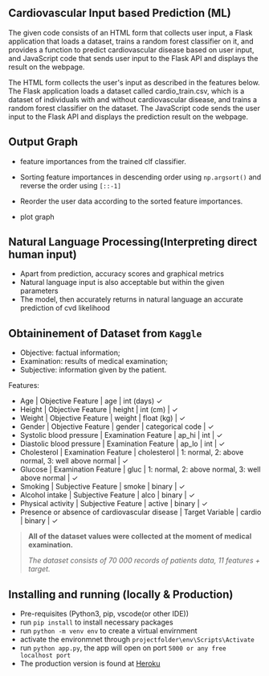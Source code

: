 ## Cardiovascular Input based Prediction (ML)
The given code consists of an HTML form that collects user input, a Flask application that loads a dataset, trains a random forest classifier on it, and provides a function to predict cardiovascular disease based on user input, and JavaScript code that sends user input to the Flask API and displays the result on the webpage.

The HTML form collects the user's input as described in the features below. The Flask application loads a dataset called cardio_train.csv, which is a dataset of individuals with and without cardiovascular disease, and trains a random forest classifier on the dataset. The JavaScript code sends the user input to the Flask API and displays the prediction result on the webpage.

## Output Graph
- feature importances from the trained clf classifier.

- Sorting feature importances in descending order using `np.argsort()` and reverse the order using `[::-1]`

- Reorder the user data according to the sorted feature importances.

- plot graph


## Natural Language Processing(Interpreting direct human input)
- Apart from prediction, accuracy scores and graphical metrics
- Natural language input is also acceptable but within the given parameters
- The model, then accurately returns in natural language an accurate prediction of cvd likelihood

## Obtaininement of Dataset from `Kaggle`

- Objective: factual information;
- Examination: results of medical examination;
- Subjective: information given by the patient.

Features:

- Age | Objective Feature | age | int (days) ✓
- Height | Objective Feature | height | int (cm) | ✓
- Weight | Objective Feature | weight | float (kg) | ✓
- Gender | Objective Feature | gender | categorical code | ✓
- Systolic blood pressure | Examination Feature | ap_hi | int | ✓
- Diastolic blood pressure | Examination Feature | ap_lo | int | ✓
- Cholesterol | Examination Feature | cholesterol | 1: normal, 2: above normal, 3: well above normal | ✓
- Glucose | Examination Feature | gluc | 1: normal, 2: above normal, 3: well above normal | ✓
- Smoking | Subjective Feature | smoke | binary | ✓
- Alcohol intake | Subjective Feature | alco | binary | ✓
- Physical activity | Subjective Feature | active | binary | ✓
- Presence or absence of cardiovascular disease | Target Variable | cardio | binary | ✓

> **All of the dataset values were collected at the moment of medical examination.**
> 
> _The dataset consists of 70 000 records of patients data, 11 features + target._

## Installing and running (locally & Production)
- Pre-requisites (Python3, pip, vscode(or other IDE))
- run `pip install` to install necessary packages
- run `python -m venv env` to create a virtual envirnment
- activate the environmnet through `projectfolder\env\Scripts\Activate`
- run `python app.py`, the app will open on port `5000 or any free localhost port`
- The production version is found at [Heroku](https://cvd-ml-haron.herokuapp.com)